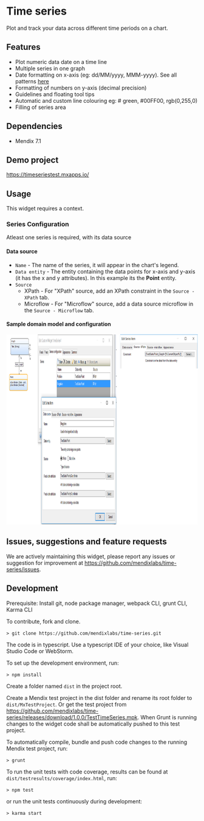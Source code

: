 # Time series
Plot and track your data across different time periods on a chart.

## Features
* Plot numeric data date on a time line
* Multiple series in one graph
* Date formatting on x-axis (eg: dd/MM/yyyy, MMM-yyyy). See all patterns [here](http://docs.oracle.com/javase/6/docs/api/java/text/SimpleDateFormat.html) 
* Formatting of numbers on y-axis (decimal precision)
* Guidelines and floating tool tips
* Automatic and custom line colouring eg: # green, #00FF00, rgb(0,255,0)
* Filling of series area

## Dependencies
* Mendix 7.1

## Demo project
https://timeseriestest.mxapps.io/

## Usage
This widget requires a context.

### Series Configuration
Atleast one series is required, with its data source

#### Data source
 - `Name` - The name of the series, it will appear in the chart's legend.
 - `Data entity` - The entity containing the data points for x-axis and y-axis (it has the x and y attributes). In this example its the <b>Point</b> entity.
 - `Source`
    * XPath - For "XPath" source, add an XPath constraint in the `Source - XPath` tab.
    * Microflow - For "Microflow" source, add a data source microflow in the `Source - Microflow` tab.
#### Sample domain model and configuration
<img src="./assets/Setup.png" width="900px" height="500px" />

## Issues, suggestions and feature requests
We are actively maintaining this widget, please report any issues or suggestion for improvement at https://github.com/mendixlabs/time-series/issues.

## Development
Prerequisite: Install git, node package manager, webpack CLI, grunt CLI, Karma CLI

To contribute, fork and clone.

    > git clone https://github.com/mendixlabs/time-series.git

The code is in typescript. Use a typescript IDE of your choice, like Visual Studio Code or WebStorm.

To set up the development environment, run:

    > npm install

Create a folder named `dist` in the project root.

Create a Mendix test project in the dist folder and rename its root folder to `dist/MxTestProject`. Or get the test project from https://github.com/mendixlabs/time-series/releases/download/1.0.0/TestTimeSeries.mpk. When Grunt is running changes to the widget code shall be automatically pushed to this test project.

To automatically compile, bundle and push code changes to the running Mendix test project, run:

    > grunt

To run the unit tests with code coverage, results can be found at `dist/testresults/coverage/index.html`, run:

    > npm test

or run the unit tests continuously during development:

    > karma start
